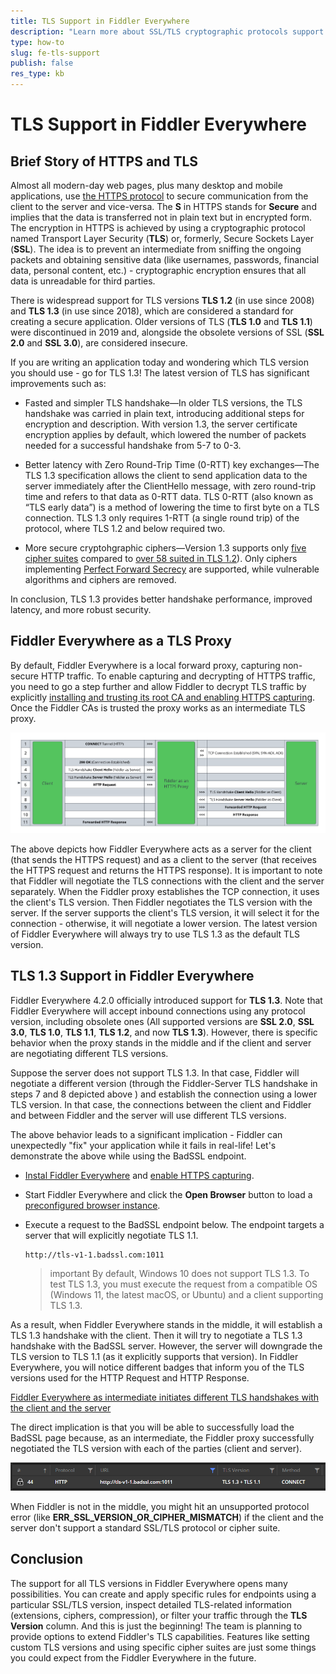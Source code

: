 ```yaml
---
title: TLS Support in Fiddler Everywhere
description: "Learn more about SSL/TLS cryptographic protocols support in Fiddler Everywhere and  deep-dive into the technical specifics."
type: how-to
slug: fe-tls-support
publish: false
res_type: kb
---
```



# TLS Support in Fiddler Everywhere

## Brief Story of HTTPS and TLS

Almost all modern-day web pages, plus many desktop and mobile applications, use [the HTTPS protocol](https://en.wikipedia.org/wiki/HTTPS) to secure communication from the client to the server and vice-versa. The **S** in HTTPS stands for **Secure** and implies that the data is transferred not in plain text but in encrypted form. The encryption in HTTPS is achieved by using a cryptographic protocol named Transport Layer Security (**TLS**) or, formerly, Secure Sockets Layer (**SSL**). The idea is to prevent an intermediate from sniffing the ongoing packets and obtaining sensitive data (like usernames, passwords, financial data, personal content, etc.) - cryptographic encryption ensures that all data is unreadable for third parties.

There is widespread support for TLS versions **TLS 1.2** (in use since 2008) and **TLS 1.3** (in use since 2018), which are considered a standard for creating a secure application. Older versions of TLS (**TLS 1.0** and **TLS 1.1**) were discontinued in 2019 and, alongside the obsolete versions of SSL (**SSL 2.0** and **SSL 3.0**), are considered insecure. 

If you are writing an application today and wondering which TLS version you should use - go for TLS 1.3! The latest version of TLS has significant improvements such as:

- Fasted and simpler TLS handshake&mdash;In older TLS versions, the TLS handshake was carried in plain text, introducing additional steps for encryption and description. With version 1.3, the server certificate encryption applies by default, which lowered the number of packets needed for a successful handshake from 5-7 to 0-3.

- Better latency with Zero Round-Trip Time (0-RTT) key exchanges&mdash;The TLS 1.3 specification allows the client to send application data to the server immediately after the ClientHello message, with zero round-trip time and refers to that data as 0-RTT data. TLS 0-RTT (also known as “TLS early data”) is a method of lowering the time to first byte on a TLS connection. TLS 1.3 only requires 1-RTT (a single round trip) of the protocol, where TLS 1.2 and below required two.

- More secure cryptohgraphic ciphers&mdash;Version 1.3 supports only [five cipher suites](https://ciphersuite.info/cs/?security=secure&tls=tls13&singlepage=true&software=all) compared to [over 58 suited in TLS 1.2](https://ciphersuite.info/cs/?security=secure&tls=tls13&singlepage=true&software=all)). Only ciphers implementing [Perfect Forward Secrecy](https://www.keycdn.com/blog/perfect-forward-secrecy) are supported, while vulnerable algorithms and ciphers are removed.

In conclusion, TLS 1.3 provides better handshake performance, improved latency, and more robust security.

## Fiddler Everywhere as a TLS Proxy

By default, Fiddler Everywhere is a local forward proxy, capturing non-secure HTTP traffic. To enable capturing and decrypting of HTTPS traffic, you need to go a step further and allow Fiddler to decrypt TLS traffic by explicitly [installing and trusting its root CA and enabling HTTPS capturing](https://docs.telerik.com/fiddler-everywhere/installation-and-update/trust-certificate-configuration). Once the Fiddler CAs is trusted the proxy works as an intermediate TLS proxy.

![Fiddler as HTTPS proxy](../images/temp/fe-tls-proxy-steps.png)

The above depicts how Fiddler Everywhere acts as a server for the client (that sends the HTTPS request) and as a client to the server (that receives the HTTPS request and returns the HTTPS response). It is important to note that Fiddler will negotiate the TLS connections with the client and the server separately. When the Fiddler proxy establishes the TCP connection, it uses the client's TLS version. Then Fiddler negotiates the TLS version with the server. If the server supports the client's TLS version, it will select it for the connection - otherwise, it will negotiate a lower version. The latest version of Fiddler Everywhere will always try to use TLS 1.3 as the default TLS version.


## TLS 1.3 Support in Fiddler Everywhere

Fiddler Everywhere 4.2.0 officially introduced support for **TLS 1.3**. Note that Fiddler Everywhere will accept inbound connections using any protocol version, including obsolete ones (All supported versions are **SSL 2.0**, **SSL 3.0**, **TLS 1.0**, **TLS 1.1**, **TLS 1.2**, and now **TLS 1.3**). However, there is specific behavior when the proxy stands in the middle and if the client and server are negotiating different TLS versions.

Suppose the server does not support TLS 1.3. In that case, Fiddler will negotiate a different version (through the Fiddler-Server TLS handshake in steps 7 and 8 depicted above ) and establish the connection using a lower TLS version. In that case, the connections between the client and Fiddler and between Fiddler and the server will use different TLS versions.

The above behavior leads to a significant implication - Fiddler can unexpectedly "fix" your application while it fails in real-life! Let's demonstrate the above while using the BadSSL endpoint.

- [Instal Fiddler Everywhere](https://www.telerik.com/download/fiddler-everywhere) and [enable HTTPS capturing](https://docs.telerik.com/fiddler-everywhere/installation-and-update/trust-certificate-configuration).

- Start Fiddler Everywhere and click the **Open Browser** button to load a [preconfigured browser instance](https://docs.telerik.com/fiddler-everywhere/traffic/capture-traffic#preconfigured-browser-capturing).

- Execute a request to the BadSSL endpoint below. The endpoint targets a server that will explicitly negotiate TLS 1.1.
    ```
    http://tls-v1-1.badssl.com:1011
    ```

    >important By default, Windows 10 does not support TLS 1.3. To test TLS 1.3, you must execute the request from a compatible OS (Windows 11, the latest macOS, or Ubuntu) and a client supporting TLS 1.3.

As a result, when Fiddler Everywhere stands in the middle, it will establish a TLS 1.3 handshake with the client. Then it will try to negotiate a TLS 1.3 handshake with the BadSSL server. However, the server will downgrade the TLS version to TLS 1.1 (as it explicitly supports that version). In Fiddler Everywhere, you will notice different badges that inform you of the TLS versions used for the HTTP Request and HTTP Response.

[Fiddler Everywhere as intermediate initiates different TLS handshakes with the client and the server](../images/temp/fe-tls-versions-difference.png)

The direct implication is that you will be able to successfully load the BadSSL page because, as an intermediate, the Fiddler proxy successfully negotiated the TLS version with each of the parties (client and server). 

![Fiddler using different TLS versions for connections to the client and the server](../images/temp/fe-tls-versions-column.png)

When Fiddler is not in the middle, you might hit an unsupported protocol error (like **ERR_SSL_VERSION_OR_CIPHER_MISMATCH**) if the client and the server don't support a standard SSL/TLS protocol or cipher suite.

## Conclusion

The support for all TLS versions in Fiddler Everywhere opens many possibilities. You can create and apply specific rules for endpoints using a particular SSL/TLS version, inspect detailed TLS-related information (extensions, ciphers, compression), or filter your traffic through the **TLS Version** column. And this is just the beginning! The team is planning to provide options to extend Fiddler's TLS capabilities. Features like setting custom TLS versions and using specific cipher suites are just some things you could expect from the Fiddler Everywhere in the future.

